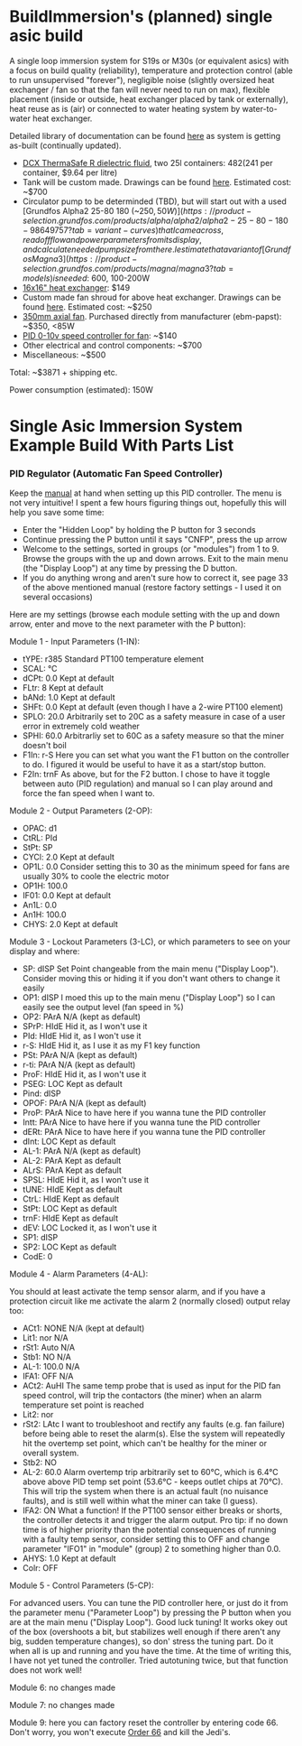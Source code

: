 # BuildImmersion's (planned) single asic build

A single loop immersion system for S19s or M30s (or equivalent asics) with a focus on build quality (reliability), temperature and protection control (able to run unsupervised "forever"), negligible noise (slightly oversized heat exchanger / fan so that the fan will never need to run on max), flexible placement (inside or outside, heat exchanger placed by tank or externally), heat reuse as is (air) or connected to water heating system by water-to-water heat exchanger.

Detailed library of documentation can be found [here](https://keybase.pub/buildimmersion/) as system is getting as-built (continually updated).

* [DCX ThermaSafe R dielectric fluid](https://cryptocooling.eu/#fluid), two 25l containers: $482 ($241 per container, $9.64 per litre)
* Tank will be custom made. Drawings can be found [here](https://keybase.pub/buildimmersion/Tank%20Drawings/). Estimated cost: ~$700
* Circulator pump to be determinded (TBD), but will start out with a used [Grundfos Alpha2 25-80 180 (~$250, 50W)](https://product-selection.grundfos.com/products/alpha/alpha2/alpha2-25-80-180-98649757?tab=variant-curves) that I came across, read off flow and power parameters from its display, and calculate needed pump size from there. I estimate that a variant of [Grundfos Magna3](https://product-selection.grundfos.com/products/magna/magna3?tab=models) is needed: ~$600, 100-200W
* [16x16" heat exchanger](https://www.outdoorfurnacesupply.com/16x16-water-to-air-heat-exchanger-hot-water-coil-outdoor-wood-furnace.html): $149
* Custom made fan shroud for above heat exchanger. Drawings can be found [here](https://keybase.pub/buildimmersion/Fan%20Shroud%20Drawings/). Estimated cost: ~$250
* [350mm axial fan](https://ventilatorry.ru/downloads/ebmpapst/datasheet/s3g350-ag03-52-en-datasheet-ebmpapst.pdf). Purchased directly from manufacturer (ebm-papst): ~$350, <85W
* [PID 0-10v speed controller for fan](https://www.alliedelec.com/product/red-lion-controls/pxu40030/71103615/): ~$140
* Other electrical and control components: ~$700
* Miscellaneous: ~$500

Total: ~$3871 + shipping etc.

Power consumption (estimated): 150W

# Single Asic Immersion System Example Build With Parts List

### PID Regulator (Automatic Fan Speed Controller)
Keep the [manual](https://www.redlion.net/sites/default/files/213/6305/PXU%20Manual_0.pdf) at hand when setting up this PID controller. The menu is not very intuitive! I spent a few hours figuring things out, hopefully this will help you save some time:
* Enter the "Hidden Loop" by holding the P button for 3 seconds
* Continue pressing the P button until it says "CNFP", press the up arrow
* Welcome to the settings, sorted in groups (or "modules") from 1 to 9. Browse the groups with the up and down arrows. Exit to the main menu (the "Display Loop") at any time by pressing the D button.
* If you do anything wrong and aren't sure how to correct it, see page 33 of the above mentioned manual (restore factory settings - I used it on several occasions)

Here are my settings (browse each module setting with the up and down arrow, enter and move to the next parameter with the P button):

Module 1 - Input Parameters (1-IN):
* tYPE: r385      Standard PT100 temperature element
* SCAL: °C   
* dCPt: 0.0       Kept at default
* FLtr: 8         Kept at default
* bANd: 1.0       Kept at default
* SHFt: 0.0       Kept at default (even though I have a 2-wire PT100 element)
* SPLO: 20.0      Arbitrarily set to 20C as a safety measure in case of a user error in extremely cold weather
* SPHI: 60.0      Arbitrarliy set to 60C as a safety measure so that the miner doesn't boil
* F1In: r-S       Here you can set what you want the F1 button on the controller to do. I figured it would be useful to have it as a start/stop button.
* F2In: trnF      As above, but for the F2 button. I chose to have it toggle between auto (PID regulation) and manual so I can play around and force the fan speed when I want to.

Module 2 - Output Parameters (2-OP):
* OPAC: d1        
* CtRL: PId       
* StPt: SP        
* CYCl: 2.0       Kept at default
* OP1L: 0.0       Consider setting this to 30 as the minimum speed for fans are usually 30% to coole the electric motor
* OP1H: 100.0     
* IF01: 0.0       Kept at default
* An1L: 0.0       
* An1H: 100.0     
* CHYS: 2.0       Kept at default

Module 3 - Lockout Parameters (3-LC), or which parameters to see on your display and where:
* SP: dISP        Set Point changeable from the main menu ("Display Loop"). Consider moving this or hiding it if you don't want others to change it easily
* OP1: dISP       I moed this up to the main menu ("Display Loop") so I can easily see the output level (fan speed in %)
* OP2: PArA       N/A (kept as default)
* SPrP: HIdE      Hid it, as I won't use it
* PId: HIdE       Hid it, as I won't use it
* r-S: HIdE       Hid it, as I use it as my F1 key function
* PSt: PArA       N/A (kept as default)
* r-ti: PArA      N/A (kept as default)
* ProF: HIdE      Hid it, as I won't use it
* PSEG: LOC       Kept as default
* Pind: dISP      
* OPOF: PArA      N/A (kept as default)
* ProP: PArA      Nice to have here if you wanna tune the PID controller
* Intt: PArA      Nice to have here if you wanna tune the PID controller
* dERt: PArA      Nice to have here if you wanna tune the PID controller
* dInt: LOC       Kept as default
* AL-1: PArA      N/A (kept as default)
* AL-2: PArA      Kept as default
* ALrS: PArA      Kept as default
* SPSL: HIdE      Hid it, as I won't use it
* tUNE: HIdE      Kept as default
* CtrL: HIdE      Kept as default
* StPt: LOC       Kept as default
* trnF: HIdE      Kept as default
* dEV: LOC        Locked it, as I won't use it
* SP1: dISP       
* SP2: LOC        Kept as default
* CodE: 0         

Module 4 - Alarm Parameters (4-AL):

You should at least activate the temp sensor alarm, and if you have a protection circuit like me activate the alarm 2 (normally closed) output relay too:
* ACt1: NONE      N/A (kept at default)
* Lit1: nor       N/A
* rSt1: Auto      N/A
* Stb1: NO        N/A
* AL-1: 100.0     N/A
* IFA1: OFF       N/A
* ACt2: AuHI      The same temp probe that is used as input for the PID fan speed control, will trip the contactors (the miner) when an alarm temperature set point is reached
* Lit2: nor       
* rSt2: LAtc      I want to troubleshoot and rectify any faults (e.g. fan failure) before being able to reset the alarm(s). Else the system will repeatedly hit the overtemp set point, which can't be healthy for the miner or overall system.
* Stb2: NO        
* AL-2: 60.0      Alarm overtemp trip arbitrarily set to 60°C, which is 6.4°C above above PID temp set point (53.6°C - keeps outlet chips at 70°C). This will trip the system when there is an actual fault (no nuisance faults), and is still well within what the miner can take (I guess).
* IFA2: ON        What a function! If the PT100 sensor either breaks or shorts, the controller detects it and trigger the alarm output. Pro tip: if no down time is of higher priority than the potential consequences of running with a faulty temp sensor, consider setting this to OFF and change parameter "IFO1" in "module" (group) 2 to something higher than 0.0.
* AHYS: 1.0       Kept at default
* Colr: OFF

Module 5 - Control Parameters (5-CP):

For advanced users. You can tune the PID controller here, or just do it from the parameter menu ("Parameter Loop") by pressing the P button when you are at the main menu ("Display Loop"). Good luck tuning! It works okey out of the box (overshoots a bit, but stabilizes well enough if there aren't any big, sudden temperature changes), so don' stress the tuning part. Do it when all is up and running and you have the time. At the time of writing this, I have not yet tuned the controller. Tried autotuning twice, but that function does not work well!

Module 6: no changes made

Module 7: no changes made

Module 9: here you can factory reset the controller by entering code 66. Don't worry, you won't execute [Order 66](https://starwars.fandom.com/wiki/Order_66) and kill the Jedi's.
